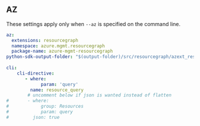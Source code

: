 ## AZ

These settings apply only when `--az` is specified on the command line.

``` yaml $(az)
az:
  extensions: resourcegraph
  namespace: azure.mgmt.resourcegraph
  package-name: azure-mgmt-resourcegraph
python-sdk-output-folder: "$(output-folder)/src/resourcegraph/azext_resourcegraph/vendored_sdks/resourcegraph"
  
cli:
    cli-directive:
       - where:
             param: 'query'
         name: resource_query
        # uncomment below if json is wanted instead of flatten
#       - where:
#            group: Resources
#            param: query
#         json: true

```
